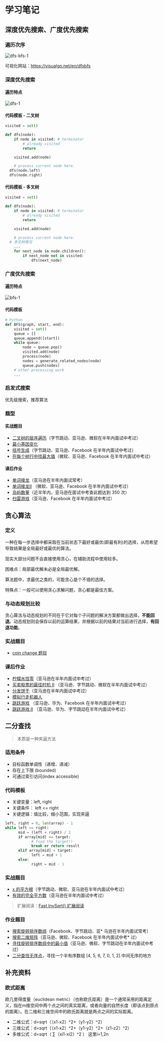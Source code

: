 # 学习笔记

## 深度优先搜索、广度优先搜索

### 遍历次序

![dfs-bfs-1](./images/dfs-bfs.png)


可视化网站：https://visualgo.net/en/dfsbfs


### 深度优先搜索

#### 遍历特点

![dfs-1](./images/dfs-1.png)


#### 代码模板 - 二叉树
```python
visited = set() 

def dfs(node):
    if node in visited: # terminator
    	# already visited 
    	return 

	visited.add(node) 

	# process current node here. 
  dfs(node.left)
  dfs(node.right)
```

#### 代码模板 - 多叉树
```python
visited = set() 

def dfs(node):
    if node in visited: # terminator
    	# already visited 
    	return 

	visited.add(node) 

	# process current node here. 
  # 多叉树情况
	...
	for next_node in node.children(): 
		if next_node not in visited: 
			dfs(next_node)
```


### 广度优先搜索

#### 遍历特点

![bfs-1](./images/bfs-1.png)

#### 代码模板

```python
# Python
def BFS(graph, start, end):
    visited = set()
	queue = [] 
	queue.append([start]) 
	while queue: 
		node = queue.pop() 
		visited.add(node)
		process(node) 
		nodes = generate_related_nodes(node) 
		queue.push(nodes)
	# other processing work 
	...
```


### 启发式搜索

优先级搜索，推荐算法


### 题型

#### 实战题目

* [二叉树的层序遍历](https://leetcode-cn.com/problems/binary-tree-level-order-traversal/#/description)（字节跳动、亚马逊、微软在半年内面试中考过）
* [最小基因变化](https://leetcode-cn.com/problems/minimum-genetic-mutation/#/description)
* [括号生成](https://leetcode-cn.com/problems/generate-parentheses/#/description)（字节跳动、亚马逊、Facebook 在半年内面试中考过）
* [在每个树行中找最大值]()（微软、亚马逊、Facebook 在半年内面试中考过）

#### 课后作业

* [单词接龙](https://leetcode-cn.com/problems/word-ladder/description/)（亚马逊在半年内面试常考）
* [单词接龙II](https://leetcode-cn.com/problems/word-ladder-ii/description/) （微软、亚马逊、Facebook 在半年内面试中考过）
* [岛屿数量](https://leetcode-cn.com/problems/number-of-islands/)（近半年内，亚马逊在面试中考查此题达到 350 次）
* [扫雷游戏](https://leetcode-cn.com/problems/minesweeper/description/)（亚马逊、Facebook 在半年内面试中考过）

## 贪心算法

### 定义

一种在每一步选择中都采取在当前状态下最好或最优(即最有利)的选择，从而希望导致结果是全局最好或最优的算法。

现实大部分问题不会直接使用贪心，在辅助流程中使用较多。

困难点：局部最优解未必是全局最优解。

算法题中，求最优之类的，可能贪心是个不错的选择。

特殊点：一般可以使用贪心求解问题，贪心都是最佳方案。

### 与动态规划比较

贪心算法与动态规划的不同在于它对每个子问题的解决方案都做出选择，**不能回退**。动态规划则会保存以前的运算结果，并根据以前的结果对当前进行选择，**有回退功能**。

### 实战题目

* [coin change 题目](https://leetcode-cn.com/problems/coin-change/)

### 课后作业

* [柠檬水找零](https://leetcode-cn.com/problems/lemonade-change/description/)（亚马逊在半年内面试中考过）
* [买卖股票的最佳时机 II](https://leetcode-cn.com/problems/best-time-to-buy-and-sell-stock-ii/description/) （亚马逊、字节跳动、微软在半年内面试中考过）
* [分发饼干](https://leetcode-cn.com/problems/assign-cookies/description/)（亚马逊在半年内面试中考过）
* [模拟行走机器人](https://leetcode-cn.com/problems/walking-robot-simulation/description/)
* [跳跃游戏](https://leetcode-cn.com/problems/jump-game/) （亚马逊、华为、Facebook 在半年内面试中考过）
* [跳跃游戏 II](https://leetcode-cn.com/problems/jump-game-ii/) （亚马逊、华为、字节跳动在半年内面试中考过）


## 二分查找

> 本质是一种夹逼方法

### 适用条件

* 目标函数单调性（递增、递减）
* 存在上下限 (bounded)
* 可通过索引访问(index accessible)


### 代码模板

* 关键变量：left, right
* 关键条件： left <= right
* 关键逻辑：值比较，缩小范围，实现夹逼

```python
left, right = 0, len(array) - 1 
while left <= right: 
	  mid = (left + right) / 2 
	  if array[mid] == target: 
		    # find the target!! 
		    break or return result 
	  elif array[mid] < target: 
		    left = mid + 1 
	  else: 
		    right = mid - 1
```

### 实战题目

* [x 的平方根](https://leetcode-cn.com/problems/sqrtx/)（字节跳动、微软、亚马逊在半年内面试中考过）
* [有效的完全平方数](https://leetcode-cn.com/problems/valid-perfect-square/)（亚马逊在半年内面试中考过）

> 扩展阅读：[Fast InvSqrt() 扩展阅读](https://www.beyond3d.com/content/articles/8/)


### 作业题目

* [搜索旋转排序数组](https://leetcode-cn.com/problems/search-in-rotated-sorted-array/)（Facebook、字节跳动、亚* 马逊在半年内面试常考）
* [搜索二维矩阵](https://leetcode-cn.com/problems/search-a-2d-matrix/)（亚马逊、微软、Facebook 在半年内面试中考* 过）
* [寻找旋转排序数组中的最小值]()（亚马逊、微软、字节跳动在半年内面试中考过）
* [二分查找无序点](https://leetcode-cn.com/problems/find-minimum-in-rotated-sorted-array/)，寻找一个半有序数组 [4, 5, 6, 7, 0, 1, 2] 中间无序的地方


## 补充资料

### 欧式距离

欧几里得度量（euclidean metric）（也称欧氏距离）是一个通常采用的距离定义，指在m维空间中两个点之间的真实距离，或者向量的自然长度（即该点到原点的距离）。在二维和三维空间中的欧氏距离就是两点之间的实际距离。

* 二维公式：d=sqrt（（x1-x2）^2+（y1-y2）^2）
* 三维公式：d=sqrt（（x1-x2）^2+（y1-y2）^2+（z1-z2）^2）
* 多维公式：d=sqrt（ ∑（xi1-xi2）^2 ） 这里i=1,2n






